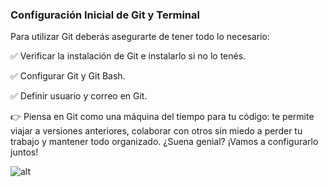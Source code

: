 ###  **Configuración Inicial de Git y Terminal**

Para utilizar Git deberás asegurarte de tener todo lo necesario:


✅ Verificar la instalación de Git e instalarlo si no lo tenés.

✅ Configurar Git y Git Bash.

✅ Definir usuario y correo en Git. 

 👉 Piensa en Git como una máquina del tiempo para tu código: te permite viajar a versiones anteriores, colaborar con otros sin miedo a perder tu trabajo y mantener todo organizado. ¿Suena genial? ¡Vamos a configurarlo juntos!
 
 
![alt](https://www.rionegro.com.ar/wp-content/uploads/2020/07/volver-al-futuro.jpg?w=425&h=239&crop=1.png)
